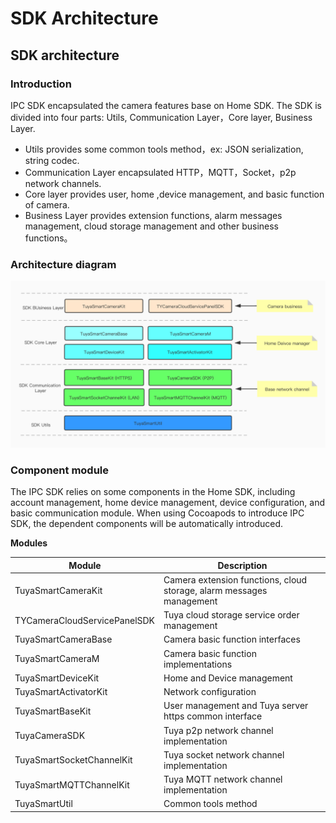 # SDK Architecture

## SDK architecture

### Introduction

IPC SDK encapsulated the camera features base on Home SDK. The SDK is divided into four parts: Utils, Communication Layer，Core layer, Business Layer.

* Utils provides some common tools method，ex: JSON serialization, string codec.
* Communication Layer encapsulated  HTTP，MQTT，Socket，p2p network channels.
* Core layer provides user, home ,device management, and basic function of camera.
* Business Layer provides extension functions, alarm messages management, cloud storage management and other business functions。

### Architecture diagram

![architecture](./images/architecture.jpg)

### Component module

The IPC SDK relies on some components in the Home SDK, including account management, home device management, device configuration, and basic communication module. When using Cocoapods to introduce IPC SDK, the dependent components will be automatically introduced.

**Modules**

| Module                       | Description                                                  |
| ---------------------------- | ------------------------------------------------------------ |
| TuyaSmartCameraKit           | Camera extension functions, cloud storage, alarm messages management |
| TYCameraCloudServicePanelSDK | Tuya cloud storage service order management                  |
| TuyaSmartCameraBase          | Camera basic function interfaces                             |
| TuyaSmartCameraM             | Camera basic function implementations                        |
| TuyaSmartDeviceKit           | Home and Device management                                   |
| TuyaSmartActivatorKit        | Network configuration                                        |
| TuyaSmartBaseKit             | User management and Tuya server https common interface       |
| TuyaCameraSDK                | Tuya p2p network channel implementation                      |
| TuyaSmartSocketChannelKit    | Tuya socket network channel implementation                   |
| TuyaSmartMQTTChannelKit      | Tuya MQTT network channel implementation                     |
| TuyaSmartUtil                | Common tools method                                          |



